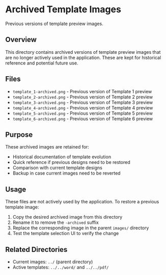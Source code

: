 # Archived Template Images

Previous versions of template preview images.

## Overview

This directory contains archived versions of template preview images that are no longer actively used in the application. These are kept for historical reference and potential future use.

## Files

- `template_1-archived.png` - Previous version of Template 1 preview
- `template_2-archived.png` - Previous version of Template 2 preview
- `template_3-archived.png` - Previous version of Template 3 preview
- `template_4-archived.png` - Previous version of Template 4 preview
- `template_5-archived.png` - Previous version of Template 5 preview
- `template_6-archived.png` - Previous version of Template 6 preview

## Purpose

These archived images are retained for:

- Historical documentation of template evolution
- Quick reference if previous designs need to be restored
- Comparison with current template designs
- Backup in case current images need to be reverted

## Usage

These files are not actively used by the application. To restore a previous template image:

1. Copy the desired archived image from this directory
2. Rename it to remove the `-archived` suffix
3. Replace the corresponding image in the parent `images/` directory
4. Test the template selection UI to verify the change

## Related Directories

- Current images: `../` (parent directory)
- Active templates: `../../word/` and `../../pdf/`
